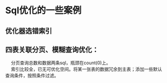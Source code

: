 

# Sql优化的一些案例  
<!-- 
子查询优化
一次非常有意思的 SQL 优化经历：从 30248.271s 到 0.001s 
https://mp.weixin.qq.com/s/rjkvvd2ia1A_Ix6rHYTgpw
**limit，子查询优化
一次 SQL 查询优化原理分析(900W+ 数据，从 17s 到 300ms)
https://mp.weixin.qq.com/s/7CAuMI7mzFxENfRCM4N65g

强制使用索引失败，要用analyze tables，看它有没有再重新组队。  
-->

## 优化器选错索引  
<!--

MySQL 索引优化实例
https://mp.weixin.qq.com/s/dUgonoftcSGjlWgYpoTEUw
-->


## 四表关联分页、模糊查询优化：  
&emsp; 分页查询总数和数据两条sql，瓶颈在count(0)上。   
&emsp; 索引比较全，已无可优化空间。将某一张表的数据冗余到主表；添加一些默认查询条件，按照条件过滤。    


